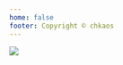 ```yaml
---
home: false
footer: Copyright © chkaos
---
```


![](https://chkaos.oss-cn-hangzhou.aliyuncs.com/image/scott-young.jpg)

